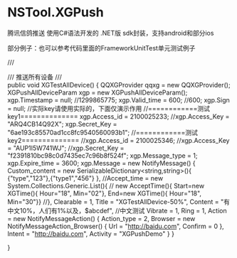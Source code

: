 # NSTool.XGPush
腾讯信鸽推送 使用C#语法开发的 .NET版 sdk封装，支持android和部分ios

部分例子：也可以参考代码里面的FrameworkUnitTest单元测试例子

/// <summary>
/// 推送所有设备
/// </summary>
public void XGTestAllDevice()
{
    QQXGProvider qqxg = new QQXGProvider();
    XGPushAllDeviceParam xgp = new XGPushAllDeviceParam();
    xgp.Timestamp = null; //1299865775;
    xgp.Valid_time = 600; //600;
    xgp.Sign = null;
    //实际key请使用实际的，下面仅演示作用
    //============测试key1==============
    xgp.Access_id = 2100025233;
    //xgp.Access_Key = "ARQ4CB14Q92X";
    xgp.Secret_Key = "6ae193c85570ad1cc8fc9540560093b1";
    //============测试key2==============
    //xgp.Access_id = 2100025346;
    //xgp.Access_Key = "AUP1I5W741WJ";
    //xgp.Secret_Key = "f2391810bc98c0d7435ec7c96b8f524f";
    xgp.Message_type = 1;
    xgp.Expire_time = 3600;
    xgp.Message = new NotifyMessage()
    {
        Custom_content = new  SerializableDictionary<string,string>(){
          {"type","123"},{"type1","456"}
        },
        //Accept_time = new System.Collections.Generic.List<AcceptTime>(){
        //  new AcceptTime(){ Start=new XGTime(){ Hour="18", Min="02"}, End=new XGTime(){ Hour="18", Min="30"}}
        //},
        Clearable = 1,
        Title = "XGTestAllDevice-50%",
        Content = "有中文10%，人们有1%以及，$abcdef", //中文测试
        Vibrate = 1,
        Ring = 1,
        Action = new NotifyMessageAction()
        {
            Action_type = 2,
            Browser = new NotifyMessageAction_Browser()
            {
                Url = "http://baidu.com",
                Confirm = 0
            },
            Intent = "http://baidu.com",
            Activity = "XGPushDemo"
        }
    }

}
